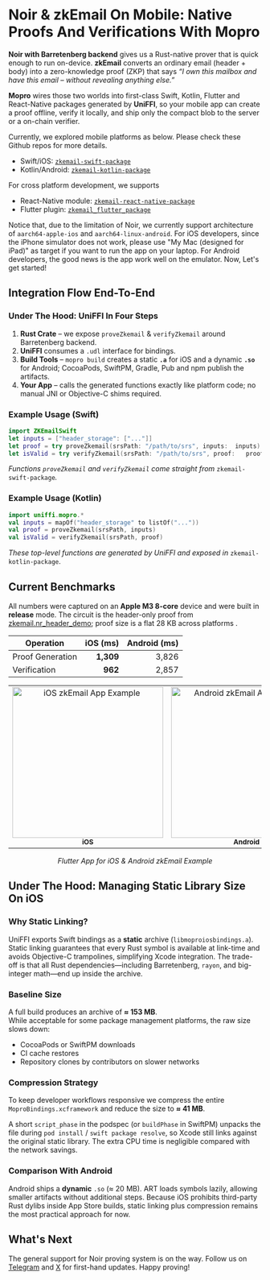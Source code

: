 # Noir & zkEmail On Mobile: Native Proofs And Verifications With Mopro

**Noir with Barretenberg backend** gives us a Rust-native prover that is quick enough to run on-device. **zkEmail** converts an ordinary email (header + body) into a zero-knowledge proof (ZKP) that says *“I own this mailbox and have this email – without revealing anything else.”*

**Mopro** wires those two worlds into first-class Swift, Kotlin, Flutter and React-Native packages generated by **UniFFI**, so your mobile app can create a proof offline, verify it locally, and ship only the compact blob to the server or a on-chain verifier.

Currently, we explored mobile platforms as below. Please check these Github repos for more details.
* Swift/iOS: [`zkemail-swift-package`](https://github.com/zkmopro/zkemail-swift-package)
* Kotlin/Android: [`zkemail-kotlin-package`](https://github.com/zkmopro/zkemail-kotlin-package)

For cross platform development, we supports
* React-Native module: [`zkemail-react-native-package`](https://github.com/zkmopro/zkemail-react-native-package) 
* Flutter plugin: [`zkemail_flutter_package`](https://github.com/zkmopro/zkemail_flutter_package)

Notice that, due to the limitation of Noir, we currently support architecture of `aarch64-apple-ios` and `aarch64-linux-android`. For iOS developers, since the iPhone simulator does not work, please use "My Mac (designed for iPad)" as target if you want to run the app on your laptop. For Android developers, the good news is the app work well on the emulator. Now, Let's get started!

## Integration Flow End-To-End

### Under The Hood: UniFFI In Four Steps

1. **Rust Crate** – we expose `proveZkemail` & `verifyZkemail` around Barretenberg backend.
2. **UniFFI** consumes a `.udl` interface for bindings.  
3. **Build Tools** – `mopro build` creates a static **`.a`** for iOS and a dynamic **`.so`** for Android; CocoaPods, SwiftPM, Gradle, Pub and npm publish the artifacts.  
4. **Your App** – calls the generated functions exactly like platform code; no manual JNI or Objective-C shims required.

### Example Usage (Swift)

```swift
import ZKEmailSwift
let inputs = ["header_storage": ["..."]]
let proof = try proveZkemail(srsPath: "/path/to/srs", inputs:  inputs)
let isValid = try verifyZkemail(srsPath: "/path/to/srs", proof:   proof)
```
*Functions `proveZkemail` and `verifyZkemail` come straight from* `zkemail-swift-package`*.* 

### Example Usage (Kotlin)

```kotlin
import uniffi.mopro.*
val inputs = mapOf("header_storage" to listOf("..."))
val proof = proveZkemail(srsPath, inputs)
val isValid = verifyZkemail(srsPath, proof)
```
*These top-level functions are generated by UniFFI and exposed in* `zkemail-kotlin-package`.

## Current Benchmarks

All numbers were captured on an **Apple M3 8-core** device and were built in **release** mode. The circuit is the header-only proof from [zkemail.nr_header_demo](https://github.com/Mach-34/zkemail.nr_header_demo); proof size is a flat 28 KB across platforms .

| **Operation**    | **iOS (ms)** | **Android (ms)** |
|------------------|-------------:|-----------------:|
| Proof Generation | **1,309**    | 3,826 |
| Verification     | **962**      | 2,857 |

<p align="center">
    <table>
    <tr>
        <td align="center">
        <a href="/img/zkemail-flutter-app-ios.png" target="_blank" rel="noopener noreferrer">
            <img src="/img/zkemail-flutter-app-ios.png" alt="iOS zkEmail App Example" width="300"/>
        </a>
        <br />
        <sub><b>iOS</b></sub>
        </td>
        <td align="center">
        <a href="/img/zkemail-flutter-app-android.png" target="_blank" rel="noopener noreferrer">
            <img src="/img/zkemail-flutter-app-android.png" alt="Android zkEmail App Example" width="300"/>
        </a>
        <br />
        <sub><b>Android</b></sub>
        </td>
    </tr>
    </table>
    <p align="center">
        <em>Flutter App for iOS & Android zkEmail Example</em>
    </p>
</p>

## Under The Hood: Managing Static Library Size On iOS

### Why Static Linking?

UniFFI exports Swift bindings as a **static** archive (`libmoproiosbindings.a`).  
Static linking guarantees that every Rust symbol is available at link-time and avoids Objective-C trampolines, simplifying Xcode integration. The trade-off is that all Rust dependencies—including Barretenberg, `rayon`, and big-integer math—end up inside the archive.

### Baseline Size

A full build produces an archive of **≈ 153 MB**.  
While acceptable for some package management platforms, the raw size slows down:

* CocoaPods or SwiftPM downloads  
* CI cache restores  
* Repository clones by contributors on slower networks

### Compression Strategy

To keep developer workflows responsive we compress the entire `MoproBindings.xcframework` and reduce the size to **≈ 41 MB**.

A short `script_phase` in the podspec (or `buildPhase` in SwiftPM) unpacks the file during `pod install` / `swift package resolve`, so Xcode still links against the original static library. The extra CPU time is negligible compared with the network savings.

### Comparison With Android

Android ships a **dynamic** `.so` (≈ 20 MB). ART loads symbols lazily, allowing smaller artifacts without additional steps. Because iOS prohibits third-party Rust dylibs inside App Store builds, static linking plus compression remains the most practical approach for now.

## What's Next

The general support for Noir proving system is on the way. Follow us on [Telegram](https://t.me/zkmopro) and [X](https://x.com/zkmopro) for first-hand updates. Happy proving!
